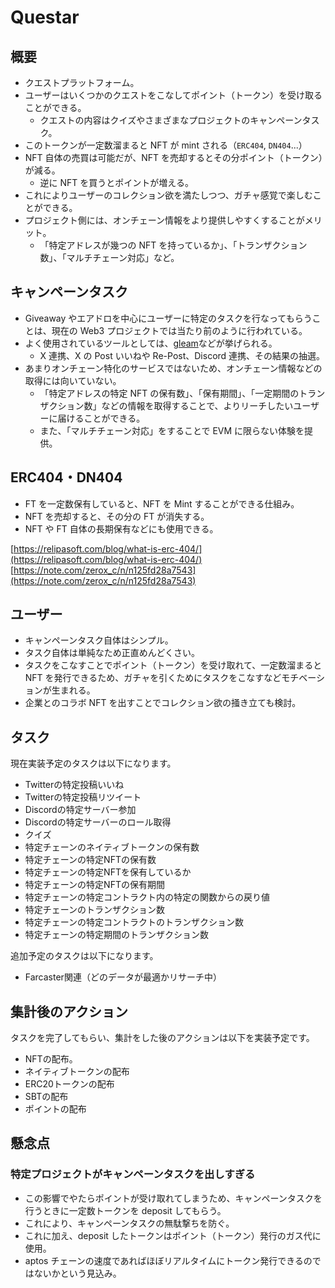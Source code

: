 # Questar

## 概要

- クエストプラットフォーム。
- ユーザーはいくつかのクエストをこなしてポイント（トークン）を受け取ることができる。
  - クエストの内容はクイズやさまざまなプロジェクトのキャンペーンタスク。
- このトークンが一定数溜まると NFT が mint される（`ERC404`, `DN404`...）
- NFT 自体の売買は可能だが、NFT を売却するとその分ポイント（トークン）が減る。
  - 逆に NFT を買うとポイントが増える。
- これによりユーザーのコレクション欲を満たしつつ、ガチャ感覚で楽しむことができる。
- プロジェクト側には、オンチェーン情報をより提供しやすくすることがメリット。
  - 「特定アドレスが幾つの NFT を持っているか」、「トランザクション数」、「マルチチェーン対応」など。

## キャンペーンタスク

- Giveaway やエアドロを中心にユーザーに特定のタスクを行なってもらうことは、現在の Web3 プロジェクトでは当たり前のように行われている。
- よく使用されているツールとしては、[gleam](https://gleam.io/)などが挙げられる。
  - X 連携、X の Post いいねや Re-Post、Discord 連携、その結果の抽選。
- あまりオンチェーン特化のサービスではないため、オンチェーン情報などの取得には向いていない。
  - 「特定アドレスの特定 NFT の保有数」、「保有期間」、「一定期間のトランザクション数」などの情報を取得することで、よりリーチしたいユーザーに届けることができる。
  - また、「マルチチェーン対応」をすることで EVM に限らない体験を提供。

## ERC404・DN404

- FT を一定数保有していると、NFT を Mint することができる仕組み。
- NFT を売却すると、その分の FT が消失する。
- NFT や FT 自体の長期保有などにも使用できる。

[https://relipasoft.com/blog/what-is-erc-404/](https://relipasoft.com/blog/what-is-erc-404/)
[https://note.com/zerox_c/n/n125fd28a7543](https://note.com/zerox_c/n/n125fd28a7543)

## ユーザー

- キャンペーンタスク自体はシンプル。
- タスク自体は単純なため正直めんどくさい。
- タスクをこなすことでポイント（トークン）を受け取れて、一定数溜まると NFT を発行できるため、ガチャを引くためにタスクをこなすなどモチベーションが生まれる。
- 企業とのコラボ NFT を出すことでコレクション欲の掻き立ても検討。

## タスク

現在実装予定のタスクは以下になります。

- Twitterの特定投稿いいね
- Twitterの特定投稿リツイート
- Discordの特定サーバー参加
- Discordの特定サーバーのロール取得
- クイズ
- 特定チェーンのネイティブトークンの保有数
- 特定チェーンの特定NFTの保有数
- 特定チェーンの特定NFTを保有しているか
- 特定チェーンの特定NFTの保有期間
- 特定チェーンの特定コントラクト内の特定の関数からの戻り値
- 特定チェーンのトランザクション数
- 特定チェーンの特定コントラクトのトランザクション数
- 特定チェーンの特定期間のトランザクション数


追加予定のタスクは以下になります。

- Farcaster関連（どのデータが最適かリサーチ中）

## 集計後のアクション

タスクを完了してもらい、集計をした後のアクションは以下を実装予定です。

- NFTの配布。
- ネイティブトークンの配布
- ERC20トークンの配布
- SBTの配布
- ポイントの配布

## 懸念点

### 特定プロジェクトがキャンペーンタスクを出しすぎる

- この影響でやたらポイントが受け取れてしまうため、キャンペーンタスクを行うときに一定数トークンを deposit してもらう。
- これにより、キャンペーンタスクの無駄撃ちを防ぐ。
- これに加え、deposit したトークンはポイント（トークン）発行のガス代に使用。
- aptos チェーンの速度であればほぼリアルタイムにトークン発行できるのではないかという見込み。
